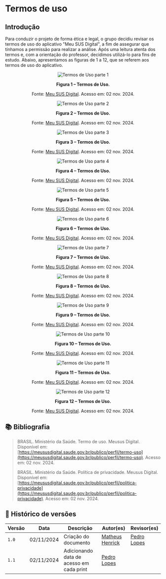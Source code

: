 # Termos de uso

## Introdução

Para conduzir o projeto de forma ética e legal, o grupo decidiu revisar os termos de uso do aplicativo "Meu SUS Digital", a fim de assegurar que tínhamos a permissão para realizar a análise. Após uma leitura atenta dos termos e, com a orientação do professor, decidimos utilizá-lo para fins de estudo. Abaixo, apresentamos as figuras de 1 a 12, que se referem aos termos de uso do aplicativo.

<div align="center">
    <img src="https://github.com/Requisitos-de-Software/2024.2-Grupo04/blob/main/docs/imagens/termo_SUS-pg1.png?raw=true" alt="Termos de Uso parte 1" />
    <p><strong>Figura 1 – Termos de Uso.</strong></p>
    <p>Fonte: <a href="https://meususdigital.saude.gov.br/publico/perfil/termo-uso">Meu SUS Digital</a>. Acesso em: 02 nov. 2024.</p>
</div>
<div align="center">
    <img src="https://github.com/Requisitos-de-Software/2024.2-Grupo04/blob/main/docs/imagens/termo_SUS-pg2.png?raw=true" alt="Termos de Uso parte 2" />
    <p><strong>Figura 2 – Termos de Uso.</strong></p>
    <p>Fonte: <a href="https://meususdigital.saude.gov.br/publico/perfil/termo-uso">Meu SUS Digital</a>. Acesso em: 02 nov. 2024.</p>
</div>
<div align="center">
    <img src="https://github.com/Requisitos-de-Software/2024.2-Grupo04/blob/main/docs/imagens/termo_SUS-pg3.png?raw=true" alt="Termos de Uso parte 3" />
    <p><strong>Figura 3 – Termos de Uso.</strong></p>
    <p>Fonte: <a href="https://meususdigital.saude.gov.br/publico/perfil/termo-uso">Meu SUS Digital</a>. Acesso em: 02 nov. 2024.</p>
</div>
<div align="center">
    <img src="https://github.com/Requisitos-de-Software/2024.2-Grupo04/blob/main/docs/imagens/termo_SUS-pg4.png?raw=true" alt="Termos de Uso parte 4" />
    <p><strong>Figura 4 – Termos de Uso.</strong></p>
    <p>Fonte: <a href="https://meususdigital.saude.gov.br/publico/perfil/termo-uso">Meu SUS Digital</a>. Acesso em: 02 nov. 2024.</p>
</div>
<div align="center">
    <img src="https://github.com/Requisitos-de-Software/2024.2-Grupo04/blob/main/docs/imagens/termo_SUS-pg5.png?raw=true" alt="Termos de Uso parte 5" />
    <p><strong>Figura 5 – Termos de Uso.</strong></p>
    <p>Fonte: <a href="https://meususdigital.saude.gov.br/publico/perfil/termo-uso">Meu SUS Digital</a>. Acesso em: 02 nov. 2024.</p>
</div>
<div align="center">
    <img src="https://github.com/Requisitos-de-Software/2024.2-Grupo04/blob/main/docs/imagens/termo_SUS-pg6.png?raw=true" alt="Termos de Uso parte 6" />
    <p><strong>Figura 6 – Termos de Uso.</strong></p>
    <p>Fonte: <a href="https://meususdigital.saude.gov.br/publico/perfil/termo-uso">Meu SUS Digital</a>. Acesso em: 02 nov. 2024.</p>
</div>
<div align="center">
    <img src="https://github.com/Requisitos-de-Software/2024.2-Grupo04/blob/main/docs/imagens/termo_SUS-pg7.png?raw=true" alt="Termos de Uso parte 7" />
    <p><strong>Figura 7 – Termos de Uso.</strong></p>
    <p>Fonte: <a href="https://meususdigital.saude.gov.br/publico/perfil/termo-uso">Meu SUS Digital</a>. Acesso em: 02 nov. 2024.</p>
</div>
<div align="center">
    <img src="https://github.com/Requisitos-de-Software/2024.2-Grupo04/blob/main/docs/imagens/termo_SUS-pg8.png?raw=true" alt="Termos de Uso parte 8" />
    <p><strong>Figura 8 – Termos de Uso.</strong></p>
    <p>Fonte: <a href="https://meususdigital.saude.gov.br/publico/perfil/termo-uso">Meu SUS Digital</a>. Acesso em: 02 nov. 2024.</p>
</div>
<div align="center">
    <img src="https://github.com/Requisitos-de-Software/2024.2-Grupo04/blob/main/docs/imagens/termo_SUS-pg9.png?raw=true" alt="Termos de Uso parte 9" />
    <p><strong>Figura 9 – Termos de Uso.</strong></p>
    <p>Fonte: <a href="https://meususdigital.saude.gov.br/publico/perfil/termo-uso">Meu SUS Digital</a>. Acesso em: 02 nov. 2024.</p>
</div>
<div align="center">
    <img src="https://github.com/Requisitos-de-Software/2024.2-Grupo04/blob/main/docs/imagens/termo_SUS-pg10.png?raw=true" alt="Termos de Uso parte 10" />
    <p><strong>Figura 10 – Termos de Uso.</strong></p>
    <p>Fonte: <a href="https://meususdigital.saude.gov.br/publico/perfil/termo-uso">Meu SUS Digital</a>. Acesso em: 02 nov. 2024.</p>
</div>
<div align="center">
    <img src="https://github.com/Requisitos-de-Software/2024.2-Grupo04/blob/main/docs/imagens/termo_SUS-pg11.png?raw=true" alt="Termos de Uso parte 11" />
    <p><strong>Figura 11 – Termos de Uso.</strong></p>
    <p>Fonte: <a href="https://meususdigital.saude.gov.br/publico/perfil/termo-uso">Meu SUS Digital</a>. Acesso em: 02 nov. 2024.</p>
</div>
<div align="center">
    <img src="https://github.com/Requisitos-de-Software/2024.2-Grupo04/blob/main/docs/imagens/termo_SUS-pg12.png?raw=true" alt="Termos de Uso parte 12" />
    <p><strong>Figura 12 – Termos de Uso.</strong></p>
    <p>Fonte: <a href="https://meususdigital.saude.gov.br/publico/perfil/termo-uso">Meu SUS Digital</a>. Acesso em: 02 nov. 2024.</p>
</div>

## 📚 Bibliografia
> BRASIL. Ministério da Saúde. Termo de uso. Meusus Digital. Disponível em: [https://meususdigital.saude.gov.br/publico/perfil/termo-uso](https://meususdigital.saude.gov.br/publico/perfil/termo-uso). Acesso em: 02 nov. 2024.</br>
>
> BRASIL. Ministério da Saúde. Política de privacidade. Meusus Digital. Disponível em: [https://meususdigital.saude.gov.br/publico/perfil/politica-privacidade](https://meususdigital.saude.gov.br/publico/perfil/politica-privacidade). Acesso em: 02 nov. 2024.</br>

## 📑 Histórico de versões 

Versão  |   Data   | Descrição | Autor(es) | Revisor(es)
--------- | ------ | ------ | ---------- | ----------
`1.0` | 02/11/2024| Criação do documento | [Matheus Henrick](https://github.com/MatheusHenrickSantos) | [Pedro Lopes](https://github.com/pLopess) |
`1.1` | 02/11/2024| Adicionando data de acesso em cada print | [Pedro Lopes](https://github.com/pLopess) |  |
